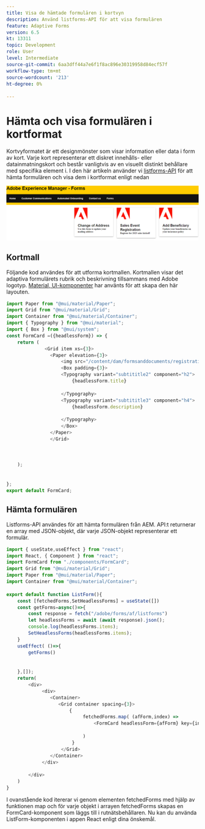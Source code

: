 ```yaml
---
title: Visa de hämtade formulären i kortvyn
description: Använd listforms-API för att visa formulären
feature: Adaptive Forms
version: 6.5
kt: 13311
topic: Development
role: User
level: Intermediate
source-git-commit: 6aa3dff44a7e6f1f8ac896e30319958d84ecf57f
workflow-type: tm+mt
source-wordcount: '213'
ht-degree: 0%

---
```



# Hämta och visa formulären i kortformat

Kortvyformatet är ett designmönster som visar information eller data i form av kort. Varje kort representerar ett diskret innehålls- eller datainmatningskort och består vanligtvis av en visuellt distinkt behållare med specifika element i. I den här artikeln använder vi [listforms-API](https://opensource.adobe.com/aem-forms-af-runtime/api/#tag/List-Forms/operation/listForms) för att hämta formulären och visa dem i kortformat enligt nedan

![kortvy](./assets/card-view-forms.png)

## Kortmall

Följande kod användes för att utforma kortmallen. Kortmallen visar det adaptiva formulärets rubrik och beskrivning tillsammans med Adobe logotyp. [Material, UI-komponenter](https://mui.com/) har använts för att skapa den här layouten.

```javascript
import Paper from "@mui/material/Paper";
import Grid from "@mui/material/Grid";
import Container from "@mui/material/Container";
import { Typography } from "@mui/material";
import { Box } from "@mui/system";
const FormCard =({headlessForm}) => {
    return (
              <Grid item xs={3}>
                <Paper elevation={3}>
                    <img src="/content/dam/formsanddocuments/registrationform/jcr:content/renditions/cq5dam.thumbnail.48.48.png" className="img"/>
                    <Box padding={3}>
                    <Typography variant="subtititle2" component="h2">
                        {headlessForm.title}
                    
                    </Typography>
                    <Typography variant="subtititle3" component="h4">
                        {headlessForm.description}
                    
                    </Typography>
                    </Box>
                </Paper>
                </Grid>
          


    );
    

};
export default FormCard;
```

## Hämta formulären

Listforms-API användes för att hämta formulären från AEM. API:t returnerar en array med JSON-objekt, där varje JSON-objekt representerar ett formulär.

```javascript
import { useState,useEffect } from "react";
import React, { Component } from "react";
import FormCard from "./components/FormCard";
import Grid from "@mui/material/Grid";
import Paper from "@mui/material/Paper";
import Container from "@mui/material/Container";
 
export default function ListForm(){
    const [fetchedForms,SetHeadlessForms] = useState([])
    const getForms=async()=>{
        const response = fetch("/adobe/forms/af/listforms")
        let headlessForms = await (await response).json();
        console.log(headlessForms.items);
        SetHeadlessForms(headlessForms.items);
    }
    useEffect( ()=>{
        getForms()
        

    },[]);
    return(
        <div>
             <div>
                <Container>
                   <Grid container spacing={3}>
                       {
                            fetchedForms.map( (afForm,index) =>
                                <FormCard headlessForm={afForm} key={index}/>
                         
                            )
                        }
                    </Grid>
                </Container>
             </div>

        </div>
    )
}
```

I ovanstående kod itererar vi genom elementen fetchedForms med hjälp av funktionen map och för varje objekt i arrayen fetchedForms skapas en FormCard-komponent som läggs till i rutnätsbehållaren. Nu kan du använda ListForm-komponenten i appen React enligt dina önskemål.
